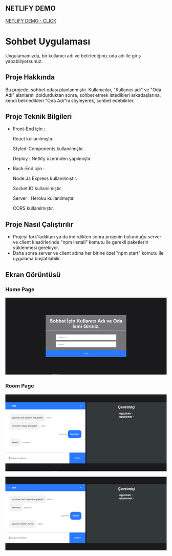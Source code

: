 ## NETLIFY DEMO

[NETLIFY DEMO - CLICK ](https://chat-v2-oguzcanuzunoner.netlify.app/)

# Sohbet Uygulaması

Uygulamamızda, bir kullanıcı adı ve belirlediğiniz oda adı ile giriş yapabiliyorsunuz. 

## Proje Hakkında

Bu projede, sohbet odası planlanmıştır. Kullanıcılar, "Kullanıcı adı" ve "Oda Adı" alanlarını doldurduktan sonra, sohbet etmek istedikleri arkadaşlarına, kendi belirledikleri "Oda Adı"nı söyleyerek, sohbet edebilirler.

## Proje Teknik Bilgileri

* Front-End için :
  
  React kullanılmıştır.
  
  Styled-Components kullanılmıştır.

  Deploy : Netlify üzerinden yapılmıştır.


* Back-End için :
  
  Node.Js Express kullanılmıştır.

  Socket.IO kullanılmıştır.

  Server : Heroku kullanılmıştır.

  CORS kullanılmıştır.

## Proje Nasıl Çalıştırılır

- Projeyi fork'ladıktan ya da indirdikten sonra projenin bulunduğu server ve client klasörlerinde "npm install" komutu ile gerekli paketlerin yüklenmesi gerekiyor.
- Daha sonra server ve client adına her birine özel  "npm start" komutu ile uygulama başlatılabilir.
  
## Ekran Görüntüsü

### Home Page

<p align="center">
  <img src="readme_image/home.PNG" alt="Home">
</p>

### Room Page

<p align="center">
  <img src="readme_image/room.PNG" alt="Room">
</p>

<p align="center">
  <img src="readme_image/room_2.PNG" alt="Room">
</p>
<br>
